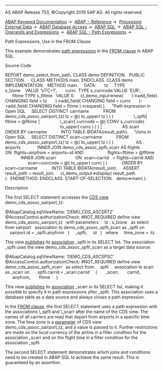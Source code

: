   

* * *

AS ABAP Release 753, ©Copyright 2019 SAP AG. All rights reserved.

[ABAP Keyword Documentation](javascript:call_link\('abenabap.htm'\)) →  [ABAP − Reference](javascript:call_link\('abenabap_reference.htm'\)) →  [Processing External Data](javascript:call_link\('abenabap_language_external_data.htm'\)) →  [ABAP Database Access](javascript:call_link\('abenabap_sql.htm'\)) →  [ABAP SQL](javascript:call_link\('abenopensql.htm'\)) →  [ABAP SQL - Operands and Expressions](javascript:call_link\('abenopen_sql_operands.htm'\)) →  [ABAP SQL - Path Expressions](javascript:call_link\('abenopen_sql_path.htm'\)) → 

Path Expressions, Use in the FROM Clause

This example demonstrates [path expressions](javascript:call_link\('abenopen_sql_path.htm'\)) in the [FROM clause](javascript:call_link\('abapfrom_clause.htm'\)) in ABAP SQL.

Source Code

REPORT demo\_select\_from\_path.
CLASS demo DEFINITION.
  PUBLIC SECTION.
    CLASS-METHODS main.
ENDCLASS.
CLASS demo IMPLEMENTATION.
  METHOD main.
    DATA:
      tz     TYPE s\_tzone    VALUE 'UTC+1',
      currc  TYPE s\_currcode VALUE 'EUR',
      fltime TYPE s\_fltime   VALUE 0.
    cl\_demo\_input=>new(
      )->add\_field( CHANGING field = tz
      )->add\_field( CHANGING field = currc
      )->add\_field( CHANGING field = fltime )->request( ).
    "Path expression in Open SQL
    SELECT DISTINCT carrname
           FROM demo\_cds\_assoc\_sairport\_tz( tz = @( to\_upper( tz ) ) )
                \\\_spfli\[ fltime > @fltime \]
                \\\_scarr\[ currcode = @( CONV s\_currcode(
                                              to\_upper( currc ) ) ) \]
                AS scarr
           ORDER BY carrname
           INTO TABLE @DATA(result\_path).
    "Joins in Open SQL
    SELECT DISTINCT scarr~carrname
           FROM demo\_cds\_assoc\_sairport\_tz( tz = @( to\_upper( tz ) ) )
                  AS airports
             INNER JOIN demo\_cds\_assoc\_spfli\_scarr AS flights
               ON  flights~airpfrom = airports~id AND
                   flights~fltime > @fltime
             INNER JOIN scarr
               ON  scarr~carrid   = flights~carrid AND
                   scarr~currcode = @( to\_upper( currc ) )
           ORDER BY scarr~carrname
           INTO TABLE @DATA(result\_join).
    ASSERT result\_path = result\_join.
    cl\_demo\_output=>display( result\_path ).  ENDMETHOD.
ENDCLASS.
START-OF-SELECTION.
  demo=>main( ).

Description

The first SELECT statement accesses the [CDS view](javascript:call_link\('abencds_view_glosry.htm'\) "Glossary Entry") demo\_cds\_assoc\_sairport\_tz:

@AbapCatalog.sqlViewName: 'DEMO\_CDS\_ASCSRTZ'
@AccessControl.authorizationCheck: #NOT\_REQUIRED
define view demo\_cds\_assoc\_sairport\_tz
  with parameters
    tz : s\_tzone
  as select from sairport
  association to demo\_cds\_assoc\_spfli\_scarr as \_spfli on
    sairport.id = \_spfli.airpfrom
  {
    \_spfli,
    id
  }
  where
    time\_zone = :tz

This view [publishes](javascript:call_link\('abencds_f1_select_list_association.htm'\)) its [association](javascript:call_link\('abencds_association_glosry.htm'\) "Glossary Entry") \_spfli in its SELECT list. The association \_spfli uses the view demo\_cds\_assoc\_spfli\_scarr as a target data source:

@AbapCatalog.sqlViewName: 'DEMO\_CDS\_ASCSPSC'
@AccessControl.authorizationCheck: #NOT\_REQUIRED
define view demo\_cds\_assoc\_spfli\_scarr
  as select from
    spfli
    association to scarr as \_scarr on
      spfli.carrid = \_scarr.carrid
    {
      \_scarr,
      carrid,
      airpfrom,
      fltime
    }

This view [publishes](javascript:call_link\('abencds_f1_select_list_association.htm'\)) its [association](javascript:call_link\('abencds_association_glosry.htm'\) "Glossary Entry") \_scarr in its SELECT list, making it possible to specify it in path expressions after \_spfli. This association uses a database table as a data source and always closes a path expression.

In the [FROM clause](javascript:call_link\('abapfrom_clause.htm'\)), the first SELECT statement uses a path expression with the associations \\\_spfli and \\\_scarr after the name of the CDS view. The names of all carriers are read that depart from airports in a specific time zone. The time zone is a [parameter](javascript:call_link\('abencds_f1_func_parameter_list.htm'\)) of CDS view demo\_cds\_assoc\_sairport\_tz, and a value is passed to it. Further restrictions are made on the local currency of the airline in a filter condition for the association \_scarr and on the flight time in a filter condition for the association \_spfli

The second SELECT statement demonstrates which joins and conditions need to be created in ABAP SQL to achieve the same result. This is guaranteed by an assertion.